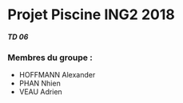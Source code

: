 # Projet Piscine ING2 2018
**_TD 06_**

### Membres du groupe :
- HOFFMANN Alexander
- PHAN Nhien
- VEAU Adrien
